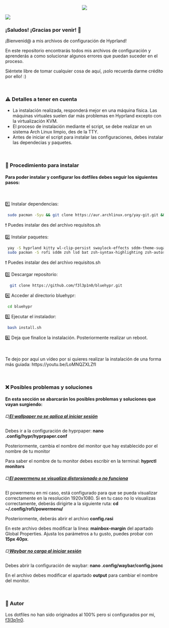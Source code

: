  <html>
  <body>
   <p align="center"><img src='https://i.postimg.cc/2SNJjCGs/bluehypr.png'></p>
   <img src='https://i.postimg.cc/9QjCX425/swappy-20250514-133039.png'><br>
   
   <h3>¡Saludos! ¡Gracias por venir! 🩵</h3>
   <p>¡Bienvenid@ a mis archivos de configuración de Hyprland!</p>
   <p>En este repositorio encontrarás todos mis archivos de configuración y aprenderás a como solucionar algunos errores que puedan suceder en el proceso.</p>
   <p>Siéntete libre de tomar cualquier cosa de aquí, ¡solo recuerda darme crédito por ello! :)</p>
   <br>
   
   <h3>⚠️ Detalles a tener en cuenta</h3>
    <ul>
     <li>La instalación realizada, responderá mejor en una máquina física. Las máquinas virtuales suelen dar más problemas en Hyprland excepto con la virtualización KVM.</li>
     <li>El proceso de instalación mediante el script, se debe realizar en un sistema Arch Linux limpio, des de la TTY.</li>
     <li>Antes de iniciar el script para instalar las configuraciones, debes instalar las dependecias y paquetes.</li>
    </ul>
   <br>
   
   <h3>🔧 Procedimiento para instalar</h3>
   <h4>Para poder instalar y configurar los dotfiles debes seguir los siguientes pasos:</h4>
   <br>
   <p>1️⃣ Instalar dependencias:</p>

   ```sh
    sudo pacman -Syu && git clone https://aur.archlinux.org/yay-git.git && cd yay-git && makepkg -si
   ```
   ❗ Puedes instalar des del archivo requisitos.sh
   
   <p>2️⃣ Instalar paquetes:</p>

   ```sh
    yay -S hyprland kitty wl-clip-persist swaylock-effects sddm-theme-sugar-candy-git &&
    sudo pacman -S rofi sddm zsh lsd bat zsh-syntax-highlighting zsh-autosuggestions swayidle xautolock hyprpaper waybar polkit polkit-gnome nemo pavucontrol slurp grim swappy neofetch megatools wget unzip
   ```
   ❗ Puedes instalar des del archivo requisitos.sh
   
   <p>3️⃣ Descargar repositorio:</p>
   
   ```sh
     git clone https://github.com/f3l3p1n0/bluehypr.git
   ```

   <p>4️⃣ Acceder al directorio bluehypr:</p>

   ```sh
    cd bluehypr
   ```

   <p>5️⃣ Ejecutar el instalador:</p>
   
   ```sh
    bash install.sh
   ```
 
   <p>6️⃣ Deja que finalice la instalación. Posteriormente realizar un reboot.</p>
   <br>
   <p>Te dejo por aquí un vídeo por si quieres realizar la instalación de una forma más guiada: https://youtu.be/LoMNQZXLZfI</p>
   <br>
   
   <h3>❌ Posibles problemas y soluciones</h3>
   <h4>En esta sección se abarcarán los posibles problemas y soluciones que vayan surgiendo:</h4>
   <h5>◻️<ins> El wallpaper no se aplica al iniciar sesión</ins></h5>
   <p>Debes ir a la configuración de hyprpaper: <strong>nano .config/hypr/hyprpaper.conf</strong></p>
   <p>Posteriormente, cambia el nombre del monitor que hay establecido por el nombre de tu monitor</p>
   <p>Para saber el nombre de tu monitor debes escribir en la terminal: <strong>hyprctl monitors</strong></p>
   
   <h5>◻️<ins> El powermenu se visualiza distorsionado o no funciona</ins></h5>
   <p>El powermenu en mi caso, está configurado para que se pueda visualizar correctamente en la resolución 1920x1080. Si en tu caso no lo visualizas correctamente, deberás dirigirte a la siguiente ruta: <strong>cd ~/.config/rofi/powermenu/</strong></p>
   <p>Posteriormente, deberás abrir el archivo <strong>config.rasi</strong></p>
   <p>En este archivo debes modificar la línea: <strong>mainbox-margin</strong> del apartado Global Properties. Ajusta los parámetros a tu gusto, puedes probar con <strong>15px 40px</strong>.</p>
   
   <h5>◻️<ins> Waybar no carga al iniciar sesión</ins></h5>
   <p>Debes abrir la configuración de waybar: <strong>nano .config/waybar/config.jsonc</strong></p>
   <p>En el archivo debes modificar el apartado <strong>output</strong> para cambiar el nombre del monitor.</p>
   <br>
   
   <h3>👤 Autor</h3>
   <p>Los dotfiles no han sido originados al 100% pero si configurados por mi, <a href="https://github.com/f3l3p1n0">f3l3p1n0</a>.</p> 
  </body>
 </html>
